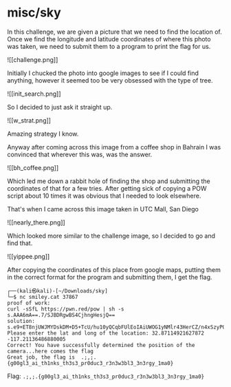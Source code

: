 # misc/sky

In this challenge, we are given a picture that we need to find the location of. Once we find the longitude and latitude coordinates of where this photo was taken, we need to submit them to a program to print the flag for us.

![[challenge.png]]

Initially I chucked the photo into google images to see if I could find anything, however it seemed too be very obsessed with the type of tree.

![[init_search.png]]

So I decided to just ask it straight up.

![[w_strat.png]]

Amazing strategy I know.

Anyway after coming across this image from a coffee shop in Bahrain I was convinced that wherever this was, was the answer.

![[bh_coffee.png]]

Which led me down a rabbit hole of finding the shop and submitting the coordinates of that for a few tries. After getting sick of copying a POW script about 10 times it was obvious that I needed to look elsewhere.

That's when I came across this image taken in UTC Mall, San Diego

![[nearly_there.png]]

Which looked more similar to the challenge image, so I decided to go and find that.

![[yippee.png]]

After copying the coordinates of this place from google maps, putting them in the correct format for the program and submitting them, I get the flag.

```
┌──(kali㉿kali)-[~/Downloads/sky]
└─$ nc smiley.cat 37867
proof of work:
curl -sSfL https://pwn.red/pow | sh -s s.AAA6mA==.7/SJBDRgwBS4CjhngHesjQ==
solution: s.e9+ET8njUWJMYDskDM+D5+TcU/hu10yQCqbFUlEoIAiUWOG1yNMlr43HerCZ/n4xSzyP0+6s7swOSVoIFAy5f+hag/YL1RETldOMOK5gfJgqTg8gRDR+nuuFaCwB7rDB0oaIJTWsllO/aEvuwKl5hymJun0w2SF2DduuzTWUYZCVdtXk4TvYZMxKSFJHcIYdHjRfe+JBlVo6gpDYhhpbGQ==
Please enter the lat and long of the location: 32.87114921627872 -117.21136486880005
Correct! You have successfully determined the position of the camera...here comes the flag
Great job, the flag is  .;,;.{g00gl3_ai_th1nks_th3s3_pr0duc3_r3n3w3bl3_3n3rgy_1ma0}
```

Flag: `.;,;.{g00gl3_ai_th1nks_th3s3_pr0duc3_r3n3w3bl3_3n3rgy_1ma0}`

